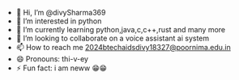 - 👋 Hi, I’m @divySharma369
- 👀 I’m interested in python
- 🌱 I’m currently learning python,java,c,c++,rust and many more
- 💞️ I’m looking to collaborate on a voice assistant ai system 
- 📫 How to reach me 2024btechaidsdivy18327@poornima.edu.in
- 😄 Pronouns: thi-v-ey
- ⚡ Fun fact: i am neww 😁😁

<!---
divySharma369/divySharma369 is a ✨ special ✨ repository because its `README.md` (this file) appears on your GitHub profile.
You can click the Preview link to take a look at your changes.
--->
